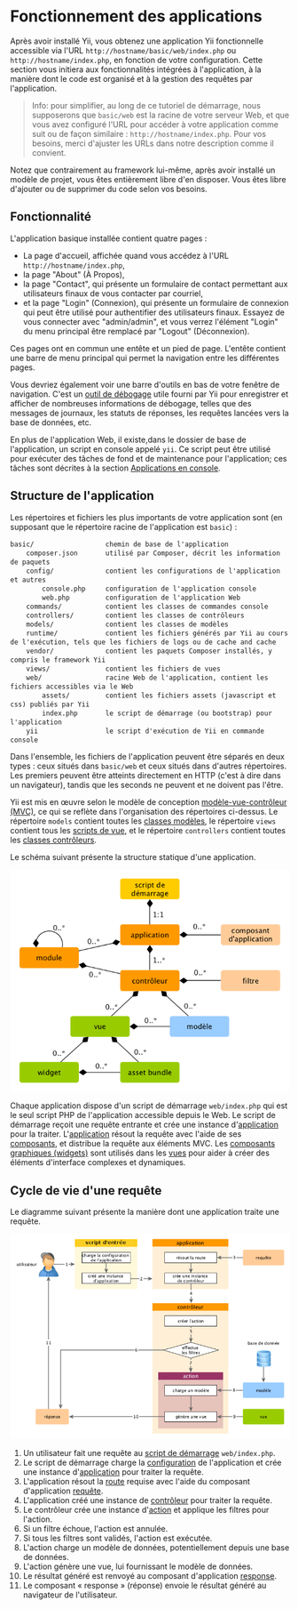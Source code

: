 Fonctionnement des applications
===============================

Après avoir installé Yii, vous obtenez une application Yii fonctionnelle accessible via l'URL `http://hostname/basic/web/index.php` ou `http://hostname/index.php`, en fonction
de votre configuration. Cette section vous initiera aux fonctionnalités intégrées à l'application,
à la manière dont le code est organisé et à la gestion des requêtes par l'application.

> Info: pour simplifier, au long de ce tutoriel de démarrage, nous supposerons que `basic/web` est la racine de votre 
  serveur Web, et que vous avez configuré l'URL pour accéder à votre application comme suit ou de façon similaire : 
  `http://hostname/index.php`.
  Pour vos besoins, merci d'ajuster les URLs dans notre description comme il convient.

Notez que contrairement au framework lui-même, après avoir installé un modèle de projet, vous êtes entièrement libre d'en disposer. Vous êtes libre d'ajouter ou de supprimer du code selon vos besoins. 

Fonctionnalité <span id="Functionality"></span>
--------------

L'application basique installée contient quatre pages :

* La page d'accueil, affichée quand vous accédez à l'URL `http://hostname/index.php`,
* la page "About" (À Propos),
* la page "Contact", qui présente un formulaire de contact permettant aux utilisateurs finaux de vous contacter par courriel,
* et la page "Login" (Connexion), qui présente un formulaire de connexion qui peut être utilisé pour authentifier des utilisateurs finaux. Essayez de vous connecter
  avec "admin/admin", et vous verrez l'élément "Login" du menu principal être remplacé par "Logout" (Déconnexion).

Ces pages ont en commun une entête et un pied de page. L'entête contient une barre de menu principal qui permet la navigation
entre les différentes pages.

Vous devriez également voir une barre d'outils en bas de votre fenêtre de navigation.
C'est un [outil de débogage](https://github.com/yiisoft/yii2-debug/blob/master/docs/guide/README.md) utile fourni par Yii pour enregistrer et afficher de nombreuses informations de débogage, telles que des messages de journaux, les statuts de réponses, les requêtes lancées vers la base de données, etc.

En plus de l'application Web, il existe,dans le dossier de base de l'application, un script en console appelé `yii`. Ce script peut être utilisé pour exécuter des tâches de fond et de maintenance pour l'application; ces tâches sont décrites  à la section [Applications en console](tutorial-console.md).


Structure de l'application <span id="application-structure"></span>
---------------------

Les répertoires et fichiers les plus importants de votre application sont (en supposant que le répertoire racine de l'application est `basic`) :

```
basic/                  chemin de base de l'application
    composer.json       utilisé par Composer, décrit les information de paquets
    config/             contient les configurations de l'application et autres
        console.php     configuration de l'application console
        web.php         configuration de l'application Web
    commands/           contient les classes de commandes console
    controllers/        contient les classes de contrôleurs
    models/             contient les classes de modèles
    runtime/            contient les fichiers générés par Yii au cours de l'exécution, tels que les fichiers de logs ou de cache and cache
    vendor/             contient les paquets Composer installés, y compris le framework Yii
    views/              contient les fichiers de vues
    web/                racine Web de l'application, contient les fichiers accessibles via le Web
        assets/         contient les fichiers assets (javascript et css) publiés par Yii
        index.php       le script de démarrage (ou bootstrap) pour l'application
    yii                 le script d'exécution de Yii en commande console
```

Dans l'ensemble, les fichiers de l'application peuvent être séparés en deux types : ceux situés dans `basic/web` et ceux situés dans d'autres répertoires. Les premiers peuvent être atteints directement en HTTP (c'est à dire dans un navigateur), tandis que les seconds ne peuvent et ne doivent pas l'être.

Yii est mis en œuvre selon le modèle de conception [modèle-vue-contrôleur (MVC)](http://wikipedia.org/wiki/Model-view-controller),
ce qui se reflète dans l'organisation des répertoires ci-dessus. Le répertoire `models` contient toutes les [classes modèles](structure-models.md),
le répertoire `views` contient tous les  [scripts de vue](structure-views.md), et le répertoire `controllers` contient toutes les [classes contrôleurs](structure-controllers.md).

Le schéma suivant présente la structure statique d'une application.

![Structure Statique d'Application](images/application-structure.png)

Chaque application dispose d'un script de démarrage `web/index.php` qui est le seul script PHP de l'application accessible depuis le Web.
Le script de démarrage reçoit une requête entrante et crée une instance d'[application](structure-applications.md) pour la traiter.
L'[application](structure-applications.md) résout la requête avec l'aide de ses [composants](concept-components.md),
et distribue la requête aux éléments MVC. Les [composants graphiques (widgets)](structure-widgets.md) sont utilisés dans les  [vues](structure-views.md)
pour aider à créer des éléments d'interface complexes et dynamiques.


Cycle de vie d'une requête <span id="request-lifecycle"></span>
-----------------

Le diagramme suivant présente la manière dont une application traite une requête.

![Cycle de vie d'une requête](images/request-lifecycle.png)

1. Un utilisateur fait une requête au [script de démarrage](structure-entry-scripts.md) `web/index.php`.
2. Le script de démarrage charge la [configuration](concept-configurations.md) de l'application et crée une instance d'[application](structure-applications.md) pour traiter la requête.
3. L'application résout la [route](runtime-routing.md) requise avec l'aide du composant d'application [requête](runtime-requests.md).
4. L'application créé une instance de [contrôleur](structure-controllers.md) pour traiter la requête.
5. Le contrôleur crée une instance d'[action](structure-controllers.md)  et applique les filtres pour l'action.
6. Si un filtre échoue, l'action est annulée.
7. Si tous les filtres sont validés, l'action est exécutée.
8. L'action charge un modèle de données, potentiellement depuis une base de données.
9. L'action génère une vue, lui fournissant le modèle de données.
10. Le résultat généré est renvoyé au composant d'application [response](runtime-responses.md).
11. Le composant « response » (réponse) envoie le résultat généré au navigateur de l'utilisateur.
